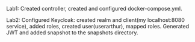 Lab1: Created controller, created and configured docker-compose.yml. 

Lab2: Configured Keycloak: created realm and client(my localhost:8080 service), added roles, created user(userarthur), mapped roles.
Generated JWT and added snapshot to the snapshots directory.   
